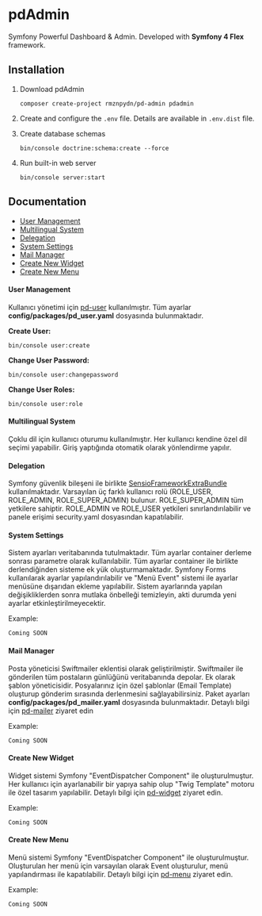 pdAdmin 
=========
Symfony Powerful Dashboard & Admin. Developed with **Symfony 4 Flex** framework.

Installation
--------------------
1. Download pdAdmin
    ```
    composer create-project rmznpydn/pd-admin pdadmin 
    ```
2. Create and configure the `.env` file. Details are available in `.env.dist` file.

3. Create database schemas
    ```
    bin/console doctrine:schema:create --force
    ```
4. Run built-in web server
     ```
     bin/console server:start
     ```

Documentation
--------------------

* [User Management](#user-management)
* [Multilingual System](#multilingual-system)
* [Delegation](#delegation)
* [System Settings](#system-settings)
* [Mail Manager](#mail-manager)
* [Create New Widget](#create-new-widget)
* [Create New Menu](#create-new-menu)

#### User Management
Kullanıcı yönetimi için [pd-user](https://github.com/rmznpydn/pd-user) kullanılmıştır. Tüm ayarlar __config/packages/pd_user.yaml__ dosyasında bulunmaktadır.

__Create User:__
````
bin/console user:create
````
__Change User Password:__
````
bin/console user:changepassword
````
__Change User Roles:__
````
bin/console user:role
````

#### Multilingual System
Çoklu dil için kullanıcı oturumu kullanılmıştır. Her kullanıcı kendine özel dil seçimi yapabilir. 
Giriş yaptığında otomatik olarak yönlendirme yapılır. 

#### Delegation
Symfony güvenlik bileşeni ile birlikte [SensioFrameworkExtraBundle](https://symfony.com/doc/master/bundles/SensioFrameworkExtraBundle/annotations/security.html) kullanılmaktadır.
Varsayılan üç farklı kullanıcı rolü (ROLE_USER, ROLE_ADMIN, ROLE_SUPER_ADMIN) bulunur. ROLE_SUPER_ADMIN tüm yetkilere sahiptir. ROLE_ADMIN ve ROLE_USER yetkileri sınırlandırılabilir
ve panele erişimi security.yaml dosyasından kapatılabilir.

#### System Settings
Sistem ayarları veritabanında tutulmaktadır. Tüm ayarlar container derleme sonrası parametre olarak kullanılabilir. Tüm ayarlar container ile birlikte derlendiğinden
sisteme ek yük oluşturmamaktadır. Symfony Forms kullanılarak ayarlar yapılandırılabilir ve "Menü Event" sistemi ile ayarlar menüsüne dışarıdan ekleme yapılabilir. 
Sistem ayarlarında yapılan değişikliklerden sonra mutlaka önbelleği temizleyin, akti durumda yeni ayarlar etkinleştirilmeyecektir.  

Example:
```
Coming SOON
```

#### Mail Manager
Posta yöneticisi Swiftmailer eklentisi olarak geliştirilmiştir. Swiftmailer ile gönderilen tüm postaların günlüğünü veritabanında depolar. Ek olarak şablon yöneticisidir. 
Posyalarınız için özel şablonlar (Email Template) oluşturup gönderim sırasında derlenmesini sağlayabilirsiniz. Paket ayarları __config/packages/pd_mailer.yaml__ dosyasında bulunmaktadır.
Detaylı bilgi için [pd-mailer](https://github.com/rmznpydn/pd-mailer) ziyaret edin

Example:
```
Coming SOON
```

#### Create New Widget
Widget sistemi Symfony "EventDispatcher Component" ile oluşturulmuştur. Her kullanıcı için ayarlanabilir bir yapıya sahip olup "Twig Template" motoru ile özel tasarım yapılabilir.
Detaylı bilgi için [pd-widget](https://github.com/rmznpydn/pd-widget) ziyaret edin. 

Example:
```
Coming SOON
```

#### Create New Menu
Menü sistemi Symfony "EventDispatcher Component" ile oluşturulmuştur. Oluşturulan her menü için varsayılan olarak Event oluşturulur, menü yapılandırması ile kapatılabilir. Detaylı bilgi için
[pd-menu](https://github.com/rmznpydn/pd-menu) ziyaret edin.

Example:
```
Coming SOON
```
